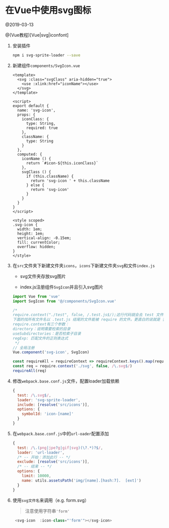 # 在Vue中使用svg图标

@2019-03-13

@(Vue教程)[Vue|svg|iconfont]

1. 安装插件

   ```bash
   npm i svg-sprite-loader --save
   ```

2. 新建组件`components/SvgIcon.vue`

   ```vue
   <template>
     <svg :class="svgClass" aria-hidden="true">
       <use :xlink:href="iconName"></use>
     </svg>
   </template>
   
   <script>
   export default {
     name: 'svg-icon',
     props: {
       iconClass: {
         type: String,
         required: true
       },
       className: {
         type: String
       }
     },
     computed: {
       iconName () {
         return `#icon-${this.iconClass}`
       },
       svgClass () {
         if (this.className) {
           return 'svg-icon ' + this.className
         } else {
           return 'svg-icon'
         }
       }
     }
   }
   </script>
   
   <style scoped>
   .svg-icon {
     width: 1em;
     height: 1em;
     vertical-align: -0.15em;
     fill: currentColor;
     overflow: hidden;
   }
   </style>
   ```

3. 在`src`文件夹下新建文件夹`icons`，`icons`下新建文件夹`svg`和文件`index.js`

   * svg文件夹存放svg图片

   * index.js注册组件`SvgIcon`并且引入svg图片

   ```javascript
   import Vue from 'vue'
   import SvgIcon from '@/components/SvgIcon.vue'
   
   /*
   require.context("./test", false, /.test.js$/);这行代码就会去 test 文件夹（不包含子目录）
   下面的找所有文件名以 .test.js 结尾的文件能被 require 的文件。更直白的说就是 我们可以通过正则匹配引入相应的文件模块。
   require.context有三个参数：
   directory：说明需要检索的目录
   useSubdirectories：是否检索子目录
   regExp: 匹配文件的正则表达式
    */
   // 全局注册
   Vue.component('svg-icon', SvgIcon)
   
   const requireAll = requireContext => requireContext.keys().map(requireContext)
   const req = require.context('./svg', false, /\.svg$/)
   requireAll(req)
   ```

4. 修改`webpack.base.conf.js`文件，配置loader加载依赖

   ```javascript
   {
     test: /\.svg$/,
     loader: 'svg-sprite-loader',
     include: [resolve('src/icons')],
     options: {
       symbolId: 'icon-[name]'
     }
   }
   ```

5. 在`webpack.base.conf.js`中的`url-oader`配置添加

   ```javascript
   {
     test: /\.(png|jpe?g|gif|svg)(\?.*)?$/,
     loader: 'url-loader',
     /* -- 开始：添加此行 -- */
     exclude: [resolve('src/icons')],
     /* -- 结束 -- */
     options: {
       limit: 10000,
       name: utils.assetsPath('img/[name].[hash:7].  [ext]')
     }
   }
   ```

6. 使用`svg文件名`来调用（e.g. form.svg）

   > 注意使用字符串`'form'`

   ```javascript
    <svg-icon  :icon-class="'form'"></svg-icon>
   ```

   


